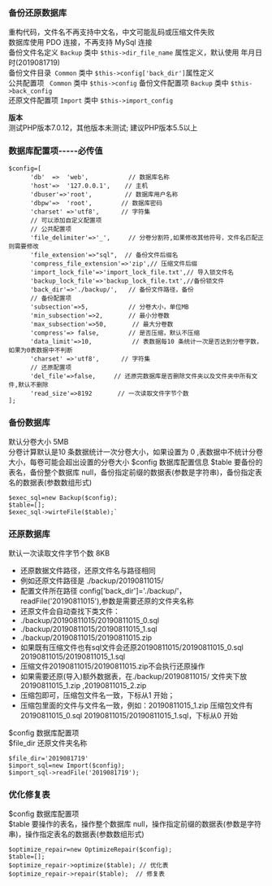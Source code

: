 ### 备份还原数据库
重构代码，文件名不再支持中文名，中文可能乱码或压缩文件失败  
数据库使用 PDO 连接，不再支持 MySql 连接  
备份文件名定义 `Backup`  类中 `$this->dir_file_name` 属性定义，默认使用 年月日时(2019081719)   
备份文件目录` Common` 类中 `$this->config['back_dir']`属性定义  
公共配置项 ` Common` 类中 `$this->config`
备份文件配置项 `Backup`  类中 `$this->back_config`  
还原文件配置项 `Import` 类中 `$this->import_config` 
 
**版本**  
测试PHP版本7.0.12，其他版本未测试; 建议PHP版本5.5以上


### 数据库配置项-----必传值
    $config=[
          'db'  =>  'web',           // 数据库名称    
          'host'=>  '127.0.0.1',    // 主机
          'dbuser'=>'root',         // 数据库用户名称
          'dbpw'=>  'root',        // 数据库密码
          'charset' =>'utf8',      // 字符集
          // 可以添加自定义配置项
          // 公共配置项
          'file_delimiter'=>'_',     // 分卷分割符,如果修改其他符号，文件名匹配正则需要修改
          'file_extension'=>"sql",  // 备份文件后缀名
          'compress_file_extension'=>'zip',// 压缩文件后缀
          'import_lock_file'=>'import_lock_file.txt',// 导入锁文件名
          'backup_lock_file'=>'backup_lock_file.txt',//备份锁文件
          'back_dir'=>'./backup/',	 // 备份文件路径，备份
          // 备份配置项
          'subsection'=>5,			 // 分卷大小，单位MB
          'min_subsection'=>2,       // 最小分卷数
          'max_subsection'=>50,       // 最大分卷数
          'compress'=> false,		 // 是否压缩，默认不压缩
          'data_limit'=>10,           // 表数据每10 条统计一次是否达到分卷字数，如果为0表数据中不判断
          'charset' =>'utf8',      // 字符集
          // 还原配置项
          'del_file'=>false,	 // 还原完数据库是否删除文件夹以及文件夹中所有文件,默认不删除
          'read_size'=>8192       // 一次读取文件字节个数
    ];
    

### 备份数据库
默认分卷大小 5MB   
分卷计算默认是10 条数据统计一次分卷大小，如果设置为 0 ,表数据中不统计分卷大小，每卷可能会超出设置的分卷大小
$config 数据库配置信息
$table 要备份的表名，备份整个数据库 null，备份指定前缀的数据表(参数是字符串)，备份指定表名的数据表(参数数组形式)  
 
    $exec_sql=new Backup($config);  
    $table=[];     
    $exec_sql->wirteFile($table);`


### 还原数据库
默认一次读取文件字节个数 8KB
 * 还原数据文件路径，还原文件名与路径相同
 * 例如还原文件路径是 ./backup/20190811015/
 * 配置文件所在路径 config['back_dir']='./backup/'，readFile('20190811015'),参数是需要还原的文件夹名称
 * 还原文件会自动查找下类文件：
 * ./backup/20190811015/20190811015_0.sql
 * ./backup/20190811015/20190811015_1.sql
 * ./backup/20190811015/20190811015.zip
 * 如果既有压缩文件也有sql文件会还原20190811015/20190811015_0.sql  20190811015/20190811015_1.sql
 * 压缩文件20190811015/20190811015.zip不会执行还原操作
 * 如果需要还原(导入)额外数据表，在./backup/20190811015/ 文件夹下放 20190811015_1.zip ,20190811015_2.zip
 * 压缩包即可，压缩包文件名一致，下标从1 开始；
 * 压缩包里面的文件与文件名一致，例如：20190811015_1.zip 压缩包文件有 20190811015_0.sql  20190811015/20190811015_1.sql，下标从0 开始  
 
 $config 数据库配置项  
 $file_dir 还原文件夹名称
 
    $file_dir='2019081719'
    $import_sql=new Import($config);
    $import_sql->readFile('2019081719');

### 优化修复表
$config 数据库配置项  
$table  要操作的表名，操作整个数据库 null，操作指定前缀的数据表(参数是字符串)，操作指定表名的数据表(参数数组形式)  

    $optimize_repair=new OptimizeRepair($config);
    $table=[];
    $optimize_repair->optimize($table); // 优化表
    $optimize_repair->repair($table);  // 修复表